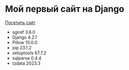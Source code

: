 # Мой первый сайт на Django
[Посетить сайт](https://jindrew1.pythonanywhere.com/)
- sgiref    3.6.0
- Django     4.2.1
- Pillow     10.0.0
- pip        23.1.2
- setuptools 67.7.2
- sqlparse   0.4.4
- tzdata     2023.3

